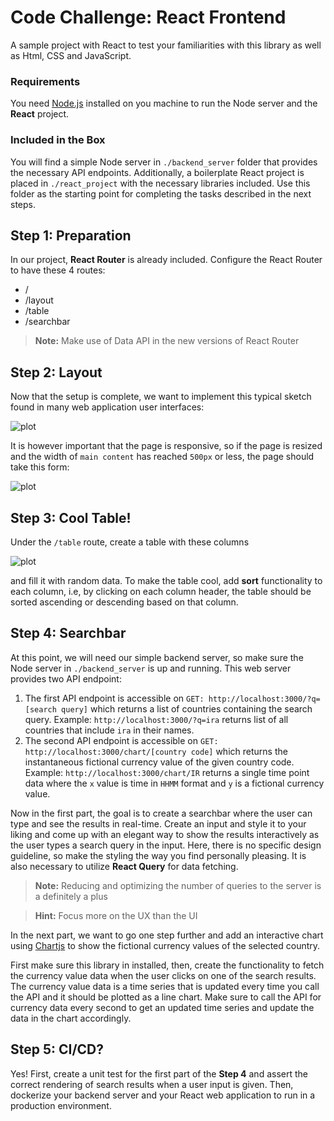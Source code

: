 # Code Challenge: React Frontend

A sample project with React to test your familiarities with this library as well as Html, CSS and JavaScript.

### Requirements

You need [Node.js](https://nodejs.org/en/download) installed on you machine to run the Node server and the **React** project.

### Included in the Box

You will find a simple Node server in `./backend_server` folder that provides the necessary API endpoints. Additionally, a boilerplate React project is placed in `./react_project` with the necessary libraries included. Use this folder as the starting point for completing the tasks described in the next steps.

## Step 1: Preparation

In our project, **React Router** is already included. Configure the React Router to have these 4 routes:

- /
- /layout
- /table
- /searchbar

> **Note:** Make use of Data API in the new versions of React Router

## Step 2: Layout

Now that the setup is complete, we want to implement this typical sketch found in many web application user interfaces:

![plot](./pics/Layout.png)

It is however important that the page is responsive, so if the page is resized and the width of `main content` has reached `500px` or less, the page should take this form:

![plot](./pics/Layout_Resize.png)

## Step 3: Cool Table!

Under the `/table` route, create a table with these columns

![plot](./pics/Table.png)

and fill it with random data. To make the table cool, add **sort** functionality to each column, i.e, by clicking on each column header, the table should be sorted ascending or descending based on that column.

## Step 4: Searchbar

At this point, we will need our simple backend server, so make sure the Node server in `./backend_server` is up and running. This web server provides two API endpoint:

1. The first API endpoint is accessible on `GET: http://localhost:3000/?q=[search query]` which returns a list of countries containing the search query. Example: `http://localhost:3000/?q=ira` returns list of all countries that include `ira` in their names.
2. The second API endpoint is accessible on `GET: http://localhost:3000/chart/[country code]` which returns the instantaneous fictional currency value of the given country code. Example: `http://localhost:3000/chart/IR` returns a single time point data where the `x` value is time in `HHMM` format and `y` is a fictional currency value.

Now in the first part, the goal is to create a searchbar where the user can type and see the results in real-time. Create an input and style it to your liking and come up with an elegant way to show the results interactively as the user types a search query in the input. Here, there is no specific design guideline, so make the styling the way you find personally pleasing.  It is also necessary to utilize **React Query** for data fetching.

> **Note:** Reducing and optimizing the number of queries to the server is a definitely a plus

> **Hint:** Focus more on the UX than the UI

In the next part, we want to go one step further and add an interactive chart using [Chartjs](https://www.chartjs.org/) to show the fictional currency values of the selected country.

First make sure this library in installed, then, create the functionality to fetch the currency value data when the user clicks on one of the search results. The currency value data is a time series that is updated every time you call the API and it should be plotted as a line chart. Make sure to call the API for currency data every second to get an updated time series and update the data in the chart accordingly.

## Step 5: CI/CD?

Yes! First, create a unit test for the first part of the **Step 4** and assert the correct rendering of search results when a user input is given. Then, dockerize your backend server and your React web application to run in a production environment.
